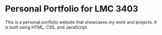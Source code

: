 # Personal Portfolio for LMC 3403 
This is a personal portfolio website that showcases my work and projects. It is built using HTML, CSS, and JavaScript.

